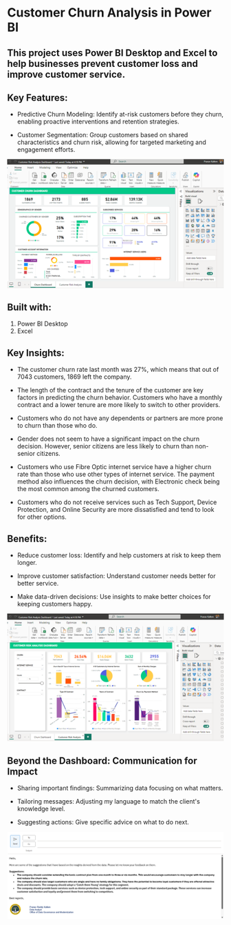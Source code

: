 # **Customer Churn Analysis in Power BI**

## This project uses Power BI Desktop and Excel to help businesses prevent customer loss and improve customer service.

## **Key Features:**

- Predictive Churn Modeling: Identify at-risk customers before they churn, enabling proactive interventions and retention strategies.

- Customer Segmentation: Group customers based on shared characteristics and churn risk, allowing for targeted marketing and engagement efforts.

![Customer Churn Dashboard](https://github.com/pranavkallem/PowerBI_CustomerChurn/blob/main/Customer%20Churn%20Dashboard.png)

## **Built with:**

1. Power BI Desktop
2. Excel

## Key Insights:

- The customer churn rate last month was 27%, which means that out of 7043 customers, 1869 left the company.

- The length of the contract and the tenure of the customer are key factors in predicting the churn behavior. Customers who have a monthly contract and a lower tenure are more likely to switch to other providers.

- Customers who do not have any dependents or partners are more prone to churn than those who do.

- Gender does not seem to have a significant impact on the churn decision. However, senior citizens are less likely to churn than non-senior citizens.

- Customers who use Fibre Optic internet service have a higher churn rate than those who use other types of internet service. The payment method also influences the churn decision, with Electronic check being the most common among the churned customers.

- Customers who do not receive services such as Tech Support, Device Protection, and Online Security are more dissatisfied and tend to look for other options.

## **Benefits:**

- Reduce customer loss: Identify and help customers at risk to keep them longer.

- Improve customer satisfaction: Understand customer needs better for better service.

- Make data-driven decisions: Use insights to make better choices for keeping customers happy.

![Customer Risk Analysis](https://github.com/pranavkallem/PowerBI_CustomerChurn/blob/main/Customer%20Risk%20Analysis.png)

## **Beyond the Dashboard: Communication for Impact**

- Sharing important findings: Summarizing data focusing on what matters.

- Tailoring messages: Adjusting my language to match the client's knowledge level.

- Suggesting actions: Give specific advice on what to do next.

![Email](https://github.com/pranavkallem/PowerBI_CustomerChurn/blob/main/Email.PNG)


